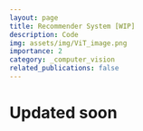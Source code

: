 ```yaml
---
layout: page
title: Recommender System [WIP]
description: Code
img: assets/img/ViT_image.png
importance: 2
category: _computer_vision
related_publications: false
---
```


# Updated soon